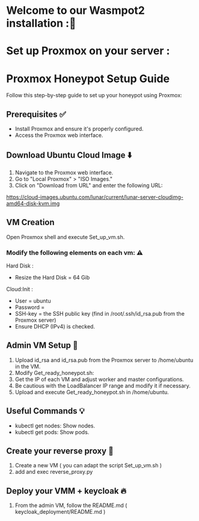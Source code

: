 # Welcome to our Wasmpot2 installation :🐝

# Set up Proxmox on your server :

# Proxmox Honeypot Setup Guide

Follow this step-by-step guide to set up your honeypot using Proxmox:

## Prerequisites ✅

* Install Proxmox and ensure it's properly configured.
* Access the Proxmox web interface.
  
## Download Ubuntu Cloud Image ⬇️

1. Navigate to the Proxmox web interface.
2. Go to "Local Proxmox" > "ISO Images."
3. Click on "Download from URL" and enter the following URL:

https://cloud-images.ubuntu.com/lunar/current/lunar-server-cloudimg-amd64-disk-kvm.img

## VM Creation

Open Proxmox shell and execute Set_up_vm.sh.

### Modify the following elements on each vm: ⚠️

Hard Disk :
- Resize the Hard Disk = 64 Gib

Cloud:Init :
- User = ubuntu
- Password = <SET-PASSWORD>
- SSH-key = the SSH public key (find in /root/.ssh/id_rsa.pub from the Proxmox server)
- Ensure DHCP (IPv4) is checked.

## Admin VM Setup 🚀

1. Upload id_rsa and id_rsa.pub from the Proxmox server to /home/ubuntu in the VM.
2. Modify Get_ready_honeypot.sh:
3. Get the IP of each VM and adjust worker and master configurations.
4. Be cautious with the LoadBalancer IP range and modify it if necessary.
5. Upload and execute Get_ready_honeypot.sh in /home/ubuntu.

## Useful Commands 💡

* kubectl get nodes: Show nodes.
* kubectl get pods: Show pods.

## Create your reverse proxy 🔗

1. Create a new VM ( you can adapt the script Set_up_vm.sh )
2. add and exec reverse_proxy.py

## Deploy your VMM + keycloak 🔥

1. From the admin VM, follow the README.md ( keycloak_deployment/README.md )


